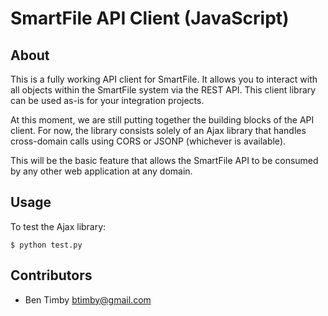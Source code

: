 SmartFile API Client (JavaScript)
=======

About
-----
This is a fully working API client for SmartFile. It allows you to interact with all objects within the SmartFile system via the REST API. This client library can be used as-is for your integration projects.

At this moment, we are still putting together the building blocks of the API client. For now, the library consists solely of an Ajax library that handles cross-domain calls using CORS or JSONP (whichever is available).

This will be the basic feature that allows the SmartFile API to be consumed by any other web application at any domain.

Usage
-----

To test the Ajax library:

    $ python test.py

Contributors
------------
 * Ben Timby <btimby@gmail.com>
